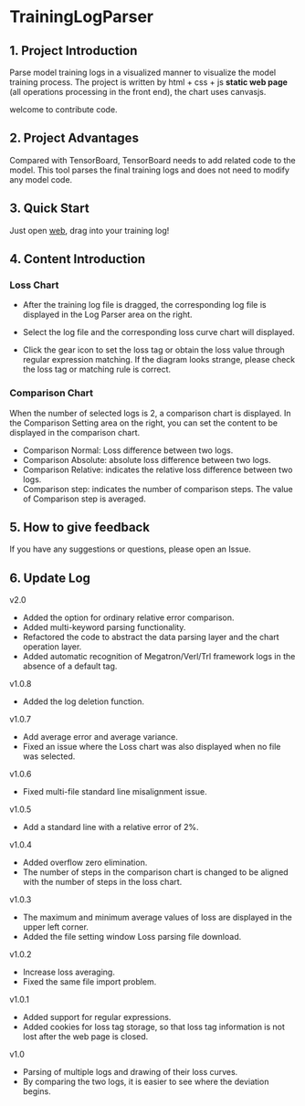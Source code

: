 # TrainingLogParser


## 1. Project Introduction

Parse model training logs in a visualized manner to visualize the model training process. The project is written by html + css + js **static web page** (all operations processing in the front end), the chart uses canvasjs.

welcome to contribute code.

## 2. Project Advantages

Compared with TensorBoard, TensorBoard needs to add related code to the model. This tool parses the final training logs and does not need to modify any model code.

## 3. Quick Start

Just open [web](https://curryrice233.github.io/TrainingLogParser/), drag into your training log!

## 4. Content Introduction

### Loss Chart

 - After the training log file is dragged, the corresponding log file is displayed in the Log Parser area on the right. 
 
 - Select the log file and the corresponding loss curve chart will displayed. 
 
 - Click the gear icon to set the loss tag or obtain the loss value through regular expression matching. If the diagram looks strange, please check the loss tag or matching rule is correct.

### Comparison Chart

When the number of selected logs is 2, a comparison chart is displayed. In the Comparison Setting area on the right, you can set the content to be displayed in the comparison chart.

- Comparison Normal: Loss difference between two logs.
- Comparison Absolute: absolute loss difference between two logs.
- Comparison Relative: indicates the relative loss difference between two logs.
- Comparison step: indicates the number of comparison steps. The value of Comparison step is averaged.


## 5. How to give feedback

If you have any suggestions or questions, please open an Issue.

## 6. Update Log

v2.0
- Added the option for ordinary relative error comparison.
- Added multi-keyword parsing functionality.
- Refactored the code to abstract the data parsing layer and the chart operation layer.
- Added automatic recognition of Megatron/Verl/Trl framework logs in the absence of a default tag.

v1.0.8
- Added the log deletion function.

v1.0.7
- Add average error and average variance.
- Fixed an issue where the Loss chart was also displayed when no file was selected.

v1.0.6
- Fixed multi-file standard line misalignment issue.

v1.0.5
- Add a standard line with a relative error of 2%.

v1.0.4
- Added overflow zero elimination.
- The number of steps in the comparison chart is changed to be aligned with the number of steps in the loss chart.

v1.0.3
- The maximum and minimum average values of loss are displayed in the upper left corner.
- Added the file setting window Loss parsing file download.

v1.0.2
- Increase loss averaging.
- Fixed the same file import problem.

v1.0.1
- Added support for regular expressions.
- Added cookies for loss tag storage, so that loss tag information is not lost after the web page is closed.

v1.0
- Parsing of multiple logs and drawing of their loss curves.
- By comparing the two logs, it is easier to see where the deviation begins.
